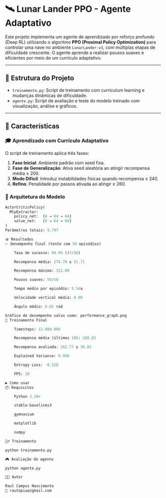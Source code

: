 # 🛰️ Lunar Lander PPO - Agente Adaptativo

Este projeto implementa um agente de aprendizado por reforço profundo (Deep RL) utilizando o algoritmo **PPO (Proximal Policy Optimization)** para controlar uma nave no ambiente `LunarLander-v3`, com múltiplas etapas de dificuldade crescente. O agente aprende a realizar pousos suaves e eficientes por meio de um currículo adaptativo.

---

## 📂 Estrutura do Projeto

- `treinamento.py`: Script de treinamento com curriculum learning e mudanças dinâmicas de dificuldade.
- `agente.py`: Script de avaliação e teste do modelo treinado com visualização, análise e gráficos.

---

## 🚀 Características

### 🎓 Aprendizado com Currículo Adaptativo
O script de treinamento aplica três fases:
1. **Fase Inicial**: Ambiente padrão com seed fixa.
2. **Fase de Generalização**: Ativa seed aleatória ao atingir recompensa média ≥ 200.
3. **Modo Difícil**: Introduz instabilidades físicas quando recompensa ≥ 240.
4. **Refino**: Penalidade por passos ativada ao atingir ≥ 260.

### 🧠 Arquitetura do Modelo

```python
ActorCriticPolicy(
  MlpExtractor:
    policy_net:  [8 → 64 → 64]
    value_net:   [8 → 64 → 64]
)
Parâmetros totais: 9.797

📊 Resultados
✅ Desempenho final (teste com 50 episódios)

    Taxa de sucesso: 94.0% (47/50)

    Recompensa média: 274.70 ± 51.71

    Recompensa máxima: 322.00

    Pousos suaves: 50/50

    Tempo médio por episódio: 5.54s

    Velocidade vertical média: 0.00

    Ângulo médio: 0.01 rad

Gráfico de desempenho salvo como: performance_graph.png
🧪 Treinamento Final

    Timesteps: 12.000.000

    Recompensa média (últimos 10): 288.83

    Recompensa avaliada: 262.77 ± 36.83

    Explained Variance: 0.998

    Entropy Loss: -0.228

    FPS: 28

▶️ Como usar
📦 Requisitos

    Python 3.10+

    stable-baselines3

    gymnasium

    matplotlib

    numpy

🏋️‍♂️ Treinamento

python treinamento.py

🎮 Avaliação do agente

python agente.py

👨‍💻 Autor

Raul Campos Nascimento
📧 rautopiaa@gmail.com
